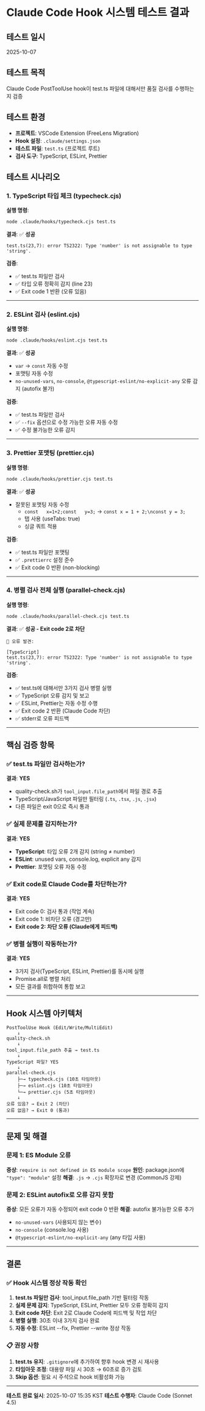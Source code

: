 # Claude Code Hook 시스템 테스트 결과

## 테스트 일시
2025-10-07

## 테스트 목적
Claude Code PostToolUse hook이 test.ts 파일에 대해서만 품질 검사를 수행하는지 검증

## 테스트 환경
- **프로젝트**: VSCode Extension (FreeLens Migration)
- **Hook 설정**: `.claude/settings.json`
- **테스트 파일**: `test.ts` (프로젝트 루트)
- **검사 도구**: TypeScript, ESLint, Prettier

## 테스트 시나리오

### 1. TypeScript 타입 체크 (typecheck.cjs)
**실행 명령**:
```bash
node .claude/hooks/typecheck.cjs test.ts
```

**결과**: ✅ **성공**
```
test.ts(23,7): error TS2322: Type 'number' is not assignable to type 'string'.
```

**검증**:
- ✅ test.ts 파일만 검사
- ✅ 타입 오류 정확히 감지 (line 23)
- ✅ Exit code 1 반환 (오류 있음)

---

### 2. ESLint 검사 (eslint.cjs)
**실행 명령**:
```bash
node .claude/hooks/eslint.cjs test.ts
```

**결과**: ✅ **성공**
- `var` → `const` 자동 수정
- 포맷팅 자동 수정
- `no-unused-vars`, `no-console`, `@typescript-eslint/no-explicit-any` 오류 감지 (autofix 불가)

**검증**:
- ✅ test.ts 파일만 검사
- ✅ `--fix` 옵션으로 수정 가능한 오류 자동 수정
- ✅ 수정 불가능한 오류 감지

---

### 3. Prettier 포맷팅 (prettier.cjs)
**실행 명령**:
```bash
node .claude/hooks/prettier.cjs test.ts
```

**결과**: ✅ **성공**
- 잘못된 포맷팅 자동 수정
  - `const   x=1+2;const   y=3;` → `const x = 1 + 2;\nconst y = 3;`
  - 탭 사용 (useTabs: true)
  - 싱글 쿼트 적용

**검증**:
- ✅ test.ts 파일만 포맷팅
- ✅ `.prettierrc` 설정 준수
- ✅ Exit code 0 반환 (non-blocking)

---

### 4. 병렬 검사 전체 실행 (parallel-check.cjs)
**실행 명령**:
```bash
node .claude/hooks/parallel-check.cjs test.ts
```

**결과**: ✅ **성공 - Exit code 2로 차단**
```
🚨 오류 발견:

[TypeScript]
test.ts(23,7): error TS2322: Type 'number' is not assignable to type 'string'.
```

**검증**:
- ✅ test.ts에 대해서만 3가지 검사 병렬 실행
- ✅ TypeScript 오류 감지 및 보고
- ✅ ESLint, Prettier는 자동 수정 수행
- ✅ Exit code 2 반환 (Claude Code 차단)
- ✅ stderr로 오류 피드백

---

## 핵심 검증 항목

### ✅ test.ts 파일만 검사하는가?
**결과**: **YES**
- quality-check.sh가 `tool_input.file_path`에서 파일 경로 추출
- TypeScript/JavaScript 파일만 필터링 (`.ts`, `.tsx`, `.js`, `.jsx`)
- 다른 파일은 exit 0으로 즉시 통과

### ✅ 실제 문제를 감지하는가?
**결과**: **YES**
- **TypeScript**: 타입 오류 2개 감지 (string ≠ number)
- **ESLint**: unused vars, console.log, explicit any 감지
- **Prettier**: 포맷팅 오류 자동 수정

### ✅ Exit code로 Claude Code를 차단하는가?
**결과**: **YES**
- Exit code 0: 검사 통과 (작업 계속)
- Exit code 1: 비차단 오류 (경고만)
- **Exit code 2: 차단 오류 (Claude에게 피드백)**

### ✅ 병렬 실행이 작동하는가?
**결과**: **YES**
- 3가지 검사(TypeScript, ESLint, Prettier)를 동시에 실행
- Promise.all로 병렬 처리
- 모든 결과를 취합하여 통합 보고

---

## Hook 시스템 아키텍처

```
PostToolUse Hook (Edit/Write/MultiEdit)
    ↓
quality-check.sh
    ↓
tool_input.file_path 추출 → test.ts
    ↓
TypeScript 파일? YES
    ↓
parallel-check.cjs
    ├─→ typecheck.cjs (10초 타임아웃)
    ├─→ eslint.cjs (10초 타임아웃)
    └─→ prettier.cjs (5초 타임아웃)
    ↓
오류 있음? → Exit 2 (차단)
오류 없음? → Exit 0 (통과)
```

---

## 문제 및 해결

### 문제 1: ES Module 오류
**증상**: `require is not defined in ES module scope`
**원인**: package.json에 `"type": "module"` 설정
**해결**: `.js` → `.cjs` 확장자로 변경 (CommonJS 강제)

### 문제 2: ESLint autofix로 오류 감지 못함
**증상**: 모든 오류가 자동 수정되어 exit code 0 반환
**해결**: autofix 불가능한 오류 추가
- `no-unused-vars` (사용되지 않는 변수)
- `no-console` (console.log 사용)
- `@typescript-eslint/no-explicit-any` (any 타입 사용)

---

## 결론

### ✅ Hook 시스템 정상 작동 확인
1. **test.ts 파일만 검사**: tool_input.file_path 기반 필터링 작동
2. **실제 문제 감지**: TypeScript, ESLint, Prettier 모두 오류 정확히 감지
3. **Exit code 차단**: Exit 2로 Claude Code에 피드백 및 작업 차단
4. **병렬 실행**: 30초 이내 3가지 검사 완료
5. **자동 수정**: ESLint --fix, Prettier --write 정상 작동

### 📋 권장 사항
1. **test.ts 유지**: `.gitignore`에 추가하여 향후 hook 변경 시 재사용
2. **타임아웃 조정**: 대용량 파일 시 30초 → 60초로 증가 검토
3. **Skip 옵션**: 필요 시 주석으로 hook 비활성화 가능

---

**테스트 완료 일시**: 2025-10-07 15:35 KST
**테스트 수행자**: Claude Code (Sonnet 4.5)
